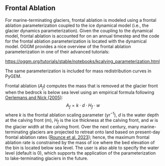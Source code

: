 ## Frontal Ablation
For marine-terminating glaciers, frontal ablation is modeled using a frontal ablation parameterization coupled to the ice dynamical model (i.e., the glacier dynamics parameterization). Given the coupling to the dynamical model, frontal ablation is accounted for on an annual timestep and the code for the frontal ablation parameterization is located with the dynamical model. OGGM provides a nice overview of the frontal ablation parameterization in one of their advanced tutorials:

https://oggm.org/tutorials/stable/notebooks/kcalving_parameterization.html

The same parameterization is included for mass redistribution curves in PyGEM.

Frontal ablation ($A_{f}$) computes the mass that is removed at the glacier front when the bedrock is below sea level using an empirical formula following [Oerlemans and Nick (2005)](https://www.cambridge.org/core/journals/annals-of-glaciology/article/minimal-model-of-a-tidewater-glacier/C6B72F547D8C44CDAAAD337E1F2FC97F):
$$A_{f} = k \cdot d \cdot H_{f} \cdot w$$
where $k$ is the frontal ablation scaling parameter (yr$^{-1}$), $d$ is the water depth at the calving front (m), $H_{f}$ is the ice thickness at the calving front, and $w$ is the glacier width at the calving front. Over the next century, many marine-terminating glaciers are projected to retreat onto land based on present-day frontal ablation rates ([Rounce et al. 2023](https://www.science.org/doi/10.1126/science.abo1324)); hence, the maximum frontal ablation rate is constrained by the mass of ice where the bed elevation of the bin is located below sea level. The user is also able to specify the water level (default is 0), which supports the application of the parameterization to lake-terminating glaciers in the future.